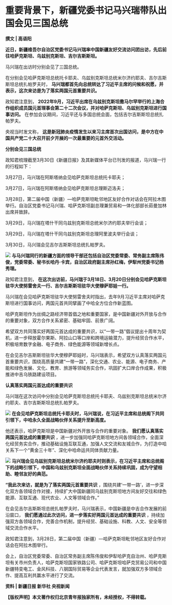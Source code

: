 # 重要背景下，新疆党委书记马兴瑞带队出国会见三国总统

**撰文 | 高语阳**

**近日，新疆维吾尔自治区党委书记马兴瑞率中国新疆友好交流访问团出访，先后前往哈萨克斯坦、乌兹别克斯坦、吉尔吉斯斯坦。**

马兴瑞在出访时分别会见了三国总统。

在分别会见哈萨克斯坦总统托卡耶夫、乌兹别克斯坦总统米尔济约耶夫、吉尔吉斯斯坦总统扎帕罗夫时，
**马兴瑞都首先向总统转达了习近平主席的问候和祝愿，并表示，这次来访是为了落实两国元首重要共识。**

政知君注意到，
**2022年9月，习近平出席在乌兹别克斯坦撒马尔罕举行的上海合作组织成员国元首理事会第二十二次会议，并对哈萨克斯坦、乌兹别克斯坦进行国事访问。**
在参加会议期间，习近平还与多国总统会面，包括吉尔吉斯斯坦总统扎帕罗夫。

央视当时发文称， **这是新冠肺炎疫情发生以来习主席首次出国访问，是中方在中国共产党二十大召开前夕开展的一次最重要的元首外交活动。**

**分别会见三国总统**

政知君梳理截至3月30日《新疆日报》及其新媒体平台已刊发的报道，马兴瑞一行的行程如下：

3月27日，马兴瑞在阿斯塔纳会见哈萨克斯坦总统托卡耶夫；

3月27日，马兴瑞在阿斯塔纳会见哈萨克斯坦总理斯迈洛夫；

3月28日，第二届中国（新疆）—哈萨克斯坦毗邻地区友好合作对话会在阿拉木图举行。自治区党委书记马兴瑞、哈萨克斯坦副总理兼贸易和一体化部部长茹曼加林出席并致辞。

3月29日，马兴瑞在塔什干同乌兹别克斯坦总统米尔济约耶夫举行会谈；

3月29日，马兴瑞在塔什干同乌兹别克斯坦总理阿里波夫举行会谈；

3月30日，马兴瑞会见吉尔吉斯斯坦总统扎帕罗夫。

![](https://inews.gtimg.com/news_bt/O9S7fwcYOVXosM147jdFuImuEdn76sGw4SfRY7tg0q8Q0AA/1000)
**与马兴瑞同行的新疆方面的领导干部还包括自治区党委常委、常务副主席陈伟俊，党委常委、秘书长哈丹·卡宾，自治区政府副主席孙红梅，伊犁州党委书记杨秀理。**

政知君注意到， **在这次出访前，马兴瑞于3月18日、3月20日分别会见哈萨克斯坦驻华大使努雷舍夫一行、吉尔吉斯斯坦驻华大使穆萨耶娃一行。**

马兴瑞在会见哈萨克斯坦驻华大使努雷舍夫时指出，去年9月习近平主席对哈萨克斯坦进行国事访问，两国元首共同擘画了中哈全方位合作新蓝图。

哈萨克斯坦作为丝绸之路经济带首倡之地和重要国家，是中国新疆对外开放与合作的重要对象，双方合作关系紧密、基础牢固、前景广阔。

希望双方共同落实好两国元首达成的重要共识，以“一带一路”倡议提出十周年为契机，进一步释放霍尔果斯、阿拉山口等口岸和跨境运输潜力，提升经贸合作水平，积极培育数字金融、电子商务、绿色能源等领域新增长点。

在会见吉尔吉斯斯坦驻华大使穆萨耶娃时，马兴瑞表示，希望双方认真落实两国元首重要共识，围绕高质量共建“一带一路”，深化交通、农业、能源、电子商务、产能和绿色发展、文化、教育、旅游等领域务实合作，巩固扩大口岸合作成果，积极推进中吉乌铁路建设项目。

**认真落实两国元首达成的重要共识**

马兴瑞在这次访问中分别会见哈萨克斯坦总统托卡耶夫、乌兹别克斯坦总统米尔济约耶夫、吉尔吉斯斯坦总统扎帕罗夫。

![](https://inews.gtimg.com/news_bt/OW7QMv1jsP5KAPfChO_ui96h3bpaf6DX82T0GEaTmsy1IAA/1000)
**在会见哈萨克斯坦总统托卡耶夫时，马兴瑞说，在习近平主席和总统阁下共同引领下，中哈永久全面战略伙伴关系提升至新高度。**

他还表示，哈萨克斯坦是中国新疆对外开放与合作的重要对象。 **我们愿认真落实两国元首达成的重要共识**
，进一步加强同哈萨克斯坦地方间各领域合作，全面深化经贸务实合作，推动基础设施互联互通，加强人文交流和友城合作，为打造中哈关系下一个“黄金三十年”、深化中哈命运共同体贡献力量。

![](https://inews.gtimg.com/news_bt/O9zIKelyVQbQx3P4vRs_BiTuXqDxsnrlTF8Eq3Cheu_PgAA/1000)
**马兴瑞会见乌兹别克斯坦总统米尔济约耶夫时则表示，在习近平主席和总统阁下的战略引领下，中国和乌兹别克斯坦全面战略伙伴关系持续巩固，成为守望相助、睦邻友好的典范。**

**“我此次来访，就是为了落实两国元首重要共识**
，围绕共建‘一带一路’，进一步深化双方各领域合作对接，持续扩大中国新疆同乌兹别克斯坦地方间友好交往和绿色能源、互联互通、现代农业、人文等领域合作。”

在会见吉尔吉斯斯坦总统扎帕罗夫时，马兴瑞表示，中国新疆是中吉合作发展的前沿窗口， **我们愿通过此次访问，进一步落实好两国元首达成的重要共识**
，持续加强双方各领域合作，完善合作机制，提升经贸、基础设施、科教、人文、安全等领域交流合作水平。

政知君注意到，3月28日，第二届中国（新疆）—哈萨克斯坦毗邻地区友好合作对话会在阿拉木图举行。

会上，自治区党委常委、自治区常务副主席陈伟俊和伊犁哈萨克自治州、哈萨克斯坦有关市州负责人，哈萨克斯坦国家铁路公司、哈萨克斯坦哈萨克贸易公司和中国新疆特变电工、金风科技、八钢国际贸易等企业代表发言，就加强双方多领域合作、提高互利共赢水平进行了交流。

**资料 | 新疆日报 新华社 央视新闻**

**【版权声明】本文著作权归北京青年报独家所有，未经授权，不得转载。**

